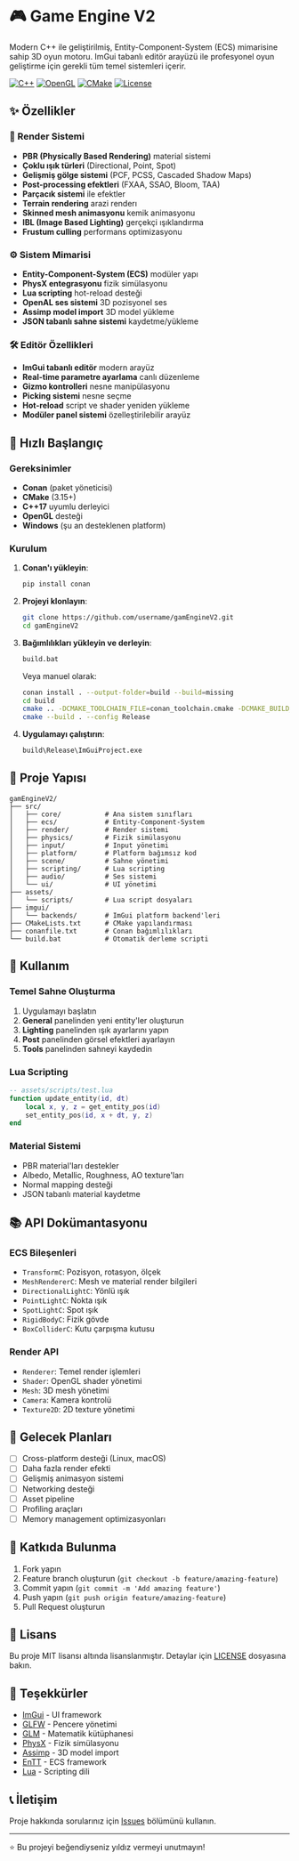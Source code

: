 # 🎮 Game Engine V2

Modern C++ ile geliştirilmiş, Entity-Component-System (ECS) mimarisine sahip 3D oyun motoru. ImGui tabanlı editör arayüzü ile profesyonel oyun geliştirme için gerekli tüm temel sistemleri içerir.

[![C++](https://img.shields.io/badge/C++-17-blue.svg)](https://en.cppreference.com/)
[![OpenGL](https://img.shields.io/badge/OpenGL-3.3+-green.svg)](https://www.opengl.org/)
[![CMake](https://img.shields.io/badge/CMake-3.15+-red.svg)](https://cmake.org/)
[![License](https://img.shields.io/badge/License-MIT-yellow.svg)](LICENSE)

## ✨ Özellikler

### 🎨 Render Sistemi
- **PBR (Physically Based Rendering)** material sistemi
- **Çoklu ışık türleri** (Directional, Point, Spot)
- **Gelişmiş gölge sistemi** (PCF, PCSS, Cascaded Shadow Maps)
- **Post-processing efektleri** (FXAA, SSAO, Bloom, TAA)
- **Parçacık sistemi** ile efektler
- **Terrain rendering** arazi renderı
- **Skinned mesh animasyonu** kemik animasyonu
- **IBL (Image Based Lighting)** gerçekçi ışıklandırma
- **Frustum culling** performans optimizasyonu

### ⚙️ Sistem Mimarisi
- **Entity-Component-System (ECS)** modüler yapı
- **PhysX entegrasyonu** fizik simülasyonu
- **Lua scripting** hot-reload desteği
- **OpenAL ses sistemi** 3D pozisyonel ses
- **Assimp model import** 3D model yükleme
- **JSON tabanlı sahne sistemi** kaydetme/yükleme

### 🛠️ Editör Özellikleri
- **ImGui tabanlı editör** modern arayüz
- **Real-time parametre ayarlama** canlı düzenleme
- **Gizmo kontrolleri** nesne manipülasyonu
- **Picking sistemi** nesne seçme
- **Hot-reload** script ve shader yeniden yükleme
- **Modüler panel sistemi** özelleştirilebilir arayüz

## 🚀 Hızlı Başlangıç

### Gereksinimler
- **Conan** (paket yöneticisi)
- **CMake** (3.15+)
- **C++17** uyumlu derleyici
- **OpenGL** desteği
- **Windows** (şu an desteklenen platform)

### Kurulum

1. **Conan'ı yükleyin**:
   ```bash
   pip install conan
   ```

2. **Projeyi klonlayın**:
   ```bash
   git clone https://github.com/username/gamEngineV2.git
   cd gamEngineV2
   ```

3. **Bağımlılıkları yükleyin ve derleyin**:
   ```bash
   build.bat
   ```

   Veya manuel olarak:
   ```bash
   conan install . --output-folder=build --build=missing
   cd build
   cmake .. -DCMAKE_TOOLCHAIN_FILE=conan_toolchain.cmake -DCMAKE_BUILD_TYPE=Release
   cmake --build . --config Release
   ```

4. **Uygulamayı çalıştırın**:
   ```bash
   build\Release\ImGuiProject.exe
   ```

## 📁 Proje Yapısı

```
gamEngineV2/
├── src/
│   ├── core/           # Ana sistem sınıfları
│   ├── ecs/            # Entity-Component-System
│   ├── render/         # Render sistemi
│   ├── physics/        # Fizik simülasyonu
│   ├── input/          # Input yönetimi
│   ├── platform/       # Platform bağımsız kod
│   ├── scene/          # Sahne yönetimi
│   ├── scripting/      # Lua scripting
│   ├── audio/          # Ses sistemi
│   └── ui/             # UI yönetimi
├── assets/
│   └── scripts/        # Lua script dosyaları
├── imgui/
│   └── backends/       # ImGui platform backend'leri
├── CMakeLists.txt      # CMake yapılandırması
├── conanfile.txt       # Conan bağımlılıkları
└── build.bat           # Otomatik derleme scripti
```

## 🔧 Kullanım

### Temel Sahne Oluşturma
1. Uygulamayı başlatın
2. **General** panelinden yeni entity'ler oluşturun
3. **Lighting** panelinden ışık ayarlarını yapın
4. **Post** panelinden görsel efektleri ayarlayın
5. **Tools** panelinden sahneyi kaydedin

### Lua Scripting
```lua
-- assets/scripts/test.lua
function update_entity(id, dt)
    local x, y, z = get_entity_pos(id)
    set_entity_pos(id, x + dt, y, z)
end
```

### Material Sistemi
- PBR material'ları destekler
- Albedo, Metallic, Roughness, AO texture'ları
- Normal mapping desteği
- JSON tabanlı material kaydetme

## 📚 API Dokümantasyonu

### ECS Bileşenleri
- `TransformC`: Pozisyon, rotasyon, ölçek
- `MeshRendererC`: Mesh ve material render bilgileri
- `DirectionalLightC`: Yönlü ışık
- `PointLightC`: Nokta ışık
- `SpotLightC`: Spot ışık
- `RigidBodyC`: Fizik gövde
- `BoxColliderC`: Kutu çarpışma kutusu

### Render API
- `Renderer`: Temel render işlemleri
- `Shader`: OpenGL shader yönetimi
- `Mesh`: 3D mesh yönetimi
- `Camera`: Kamera kontrolü
- `Texture2D`: 2D texture yönetimi

## 🎯 Gelecek Planları

- [ ] Cross-platform desteği (Linux, macOS)
- [ ] Daha fazla render efekti
- [ ] Gelişmiş animasyon sistemi
- [ ] Networking desteği
- [ ] Asset pipeline
- [ ] Profiling araçları
- [ ] Memory management optimizasyonları

## 🤝 Katkıda Bulunma

1. Fork yapın
2. Feature branch oluşturun (`git checkout -b feature/amazing-feature`)
3. Commit yapın (`git commit -m 'Add amazing feature'`)
4. Push yapın (`git push origin feature/amazing-feature`)
5. Pull Request oluşturun

## 📄 Lisans

Bu proje MIT lisansı altında lisanslanmıştır. Detaylar için [LICENSE](LICENSE) dosyasına bakın.

## 🙏 Teşekkürler

- [ImGui](https://github.com/ocornut/imgui) - UI framework
- [GLFW](https://www.glfw.org/) - Pencere yönetimi
- [GLM](https://github.com/g-truc/glm) - Matematik kütüphanesi
- [PhysX](https://developer.nvidia.com/physx-sdk) - Fizik simülasyonu
- [Assimp](https://www.assimp.org/) - 3D model import
- [EnTT](https://github.com/skypjack/entt) - ECS framework
- [Lua](https://www.lua.org/) - Scripting dili

## 📞 İletişim

Proje hakkında sorularınız için [Issues](https://github.com/username/gamEngineV2/issues) bölümünü kullanın.

---

⭐ Bu projeyi beğendiyseniz yıldız vermeyi unutmayın!